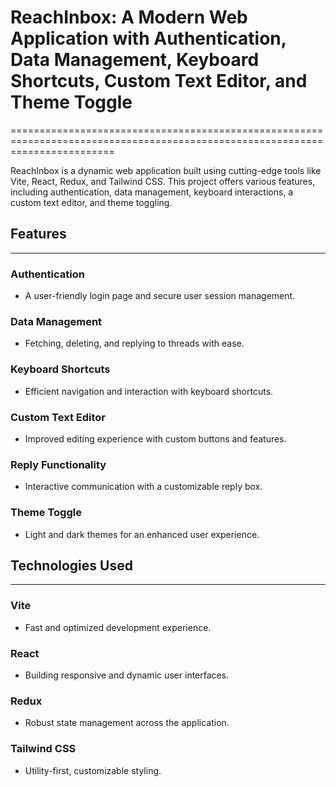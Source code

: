 # ReachInbox: A Modern Web Application with Authentication, Data Management, Keyboard Shortcuts, Custom Text Editor, and Theme Toggle

==============================================================================================================================

ReachInbox is a dynamic web application built using cutting-edge tools like Vite, React, Redux, and Tailwind CSS. This project offers various features, including authentication, data management, keyboard interactions, a custom text editor, and theme toggling.

## Features

---

### Authentication

- A user-friendly login page and secure user session management.

### Data Management

- Fetching, deleting, and replying to threads with ease.

### Keyboard Shortcuts

- Efficient navigation and interaction with keyboard shortcuts.

### Custom Text Editor

- Improved editing experience with custom buttons and features.

### Reply Functionality

- Interactive communication with a customizable reply box.

### Theme Toggle

- Light and dark themes for an enhanced user experience.

## Technologies Used

---

### Vite

- Fast and optimized development experience.

### React

- Building responsive and dynamic user interfaces.

### Redux

- Robust state management across the application.

### Tailwind CSS

- Utility-first, customizable styling.
